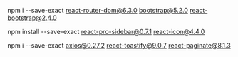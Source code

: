 <!-- install react-router-dom boostrap5 reacstrap 2.4.0 -->
npm i --save-exact react-router-dom@6.3.0 bootstrap@5.2.0 react-bootstrap@2.4.0
<!-- install react pro sidebar -->
npm install --save-exact react-pro-sidebar@0.7.1 react-icon@4.4.0

<!--  cài đặt thư viện 
axios: goi thư viện frontend và back end
toastify: thư viện thông báo
react paginate: phân trang
-->
npm i --save-exact axios@0.27.2 react-toastify@9.0.7 react-paginate@8.1.3